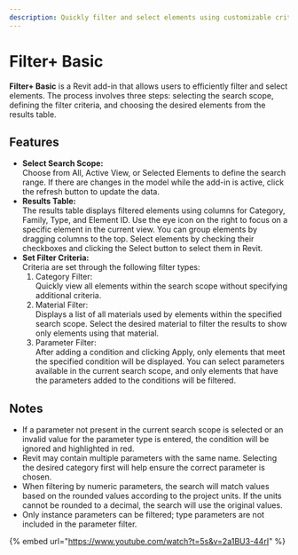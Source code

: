 ```yaml
---
description: Quickly filter and select elements using customizable criteria.
---
```


# Filter+ Basic

**Filter+ Basic** is a Revit add-in that allows users to efficiently filter and select elements. The process involves three steps: selecting the search scope, defining the filter criteria, and choosing the desired elements from the results table.

## Features

* **Select Search Scope:**\
  Choose from All, Active View, or Selected Elements to define the search range. If there are changes in the model while the add-in is active, click the refresh button to update the data.
* **Results Table:**\
  The results table displays filtered elements using columns for Category, Family, Type, and Element ID. Use the eye icon on the right to focus on a specific element in the current view. You can group elements by dragging columns to the top. Select elements by checking their checkboxes and clicking the Select button to select them in Revit.
* **Set Filter Criteria:** \
  Criteria are set through the following filter types:
  1. Category Filter:\
     Quickly view all elements within the search scope without specifying additional criteria.
  2. Material Filter:\
     Displays a list of all materials used by elements within the specified search scope. Select the desired material to filter the results to show only elements using that material.
  3. Parameter Filter:\
     After adding a condition and clicking Apply, only elements that meet the specified condition will be displayed. You can select parameters available in the current search scope, and only elements that have the parameters added to the conditions will be filtered.

## Notes

* If a parameter not present in the current search scope is selected or an invalid value for the parameter type is entered, the condition will be ignored and highlighted in red.
* Revit may contain multiple parameters with the same name. Selecting the desired category first will help ensure the correct parameter is chosen.
* When filtering by numeric parameters, the search will match values based on the rounded values according to the project units. If the units cannot be rounded to a decimal, the search will use the original values.
* Only instance parameters can be filtered; type parameters are not included in the parameter filter.

{% embed url="https://www.youtube.com/watch?t=5s&v=2a1BU3-44rI" %}
